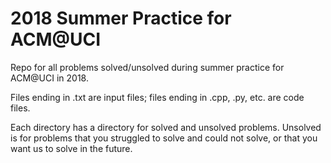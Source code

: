2018 Summer Practice for ACM@UCI
================================

Repo for all problems solved/unsolved during summer practice for ACM@UCI in
2018.

Files ending in .txt are input files; files ending in .cpp, .py, etc. are code
files.

Each directory has a directory for solved and unsolved problems. Unsolved is for
problems that you struggled to solve and could not solve, or that you want us to
solve in the future.
